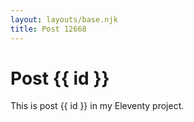 ```yaml
---
layout: layouts/base.njk
title: Post 12668
---
```


# Post {{ id }}

This is post {{ id }} in my Eleventy project.

